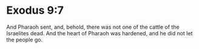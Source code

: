 # Exodus 9:7

And Pharaoh sent, and, behold, there was not one of the cattle of the Israelites dead. And the heart of Pharaoh was hardened, and he did not let the people go.